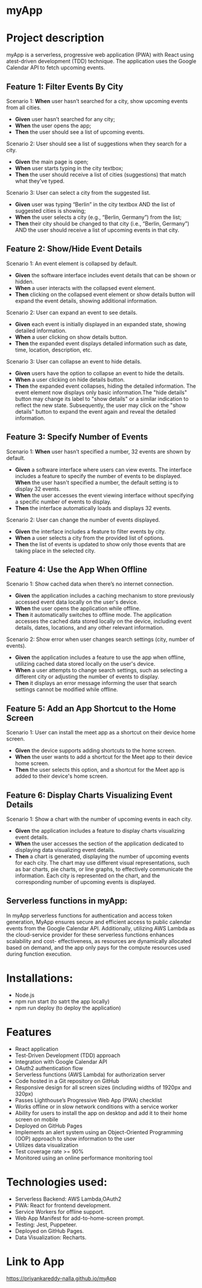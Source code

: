 # myApp 
# Project description
myApp is a serverless, progressive web application (PWA) with React using atest-driven development (TDD) technique. The application uses the Google 
Calendar API to fetch upcoming events.

## Feature 1: Filter Events By City
Scenario 1: **When** user hasn’t searched for a city, show upcoming events from all cities.
* **Given** user hasn’t searched for any city;
* **When** the user opens the app;
* **Then** the user should see a list of upcoming events.

Scenario 2: User should see a list of suggestions when they search for a city.
* **Given** the main page is open;
* **When** user starts typing in the city textbox;
* **Then** the user should receive a list of cities (suggestions) that match what they’ve typed.

Scenario 3: User can select a city from the suggested list.
* **Given** user was typing “Berlin” in the city textbox AND the list of suggested cities is showing;
* **When** the user selects a city (e.g., “Berlin, Germany”) from the list;
* **Then** their city should be changed to that city (i.e., “Berlin, Germany”) AND the user should receive a list of upcoming events in that city.

## Feature 2: Show/Hide Event Details
Scenario 1: An event element is collapsed by default.
* **Given** the software interface includes event details that can be shown or hidden.
* **When** a user interacts with the collapsed event element.
* **Then** clicking on the collapsed event element or show details button will expand the event details, showing additional information.

Scenario 2: User can expand an event to see details.
* **Given** each event is initially displayed in an expanded state, showing detailed information.
* **When** a user clicking on show details button.
* **Then** the expanded event displays detailed information such as date, time, location, description, etc.

Scenario 3: User can collapse an event to hide details.
* **Given** users have the option to collapse an event to hide the details.
* **When** a user clicking on hide details button.
* **Then** the expanded event collapses, hiding the detailed information. The event element now displays only basic information.The "hide details" button may 
  change its label to "show details" or a similar indication to reflect the new state. Subsequently, the user may click on the "show details" button to 
  expand the event again and reveal the detailed information.

## Feature 3: Specify Number of Events
Scenario 1: **When** user hasn’t specified a number, 32 events are shown by default.
* **Given** a software interface where users can view events. The interface includes a feature to specify the number of events to be displayed. **When** the user 
  hasn't specified a number, the default setting is to display 32 events.
* **When** the user accesses the event viewing interface without specifying a specific number of events to display.
* **Then** the interface automatically loads and displays 32 events.

Scenario 2: User can change the number of events displayed.
* **Given** the interface includes a feature to filter events by city.
* **When** a user selects a city from the provided list of options.
* **Then** the list of events is updated to show only those events that are taking place in the selected city.

## Feature 4: Use the App **When** Offline
Scenario 1: Show cached data when there’s no internet connection.
* **Given** the application includes a caching mechanism to store previously accessed event data locally on the user's device.
* **When** the user opens the application while offline.
* **Then** it automatically switches to offline mode. The application accesses the cached data stored locally on the device, including event details, dates, 
  locations, and any other relevant information.

Scenario 2: Show error when user changes search settings (city, number of events).
* **Given** the application includes a feature to use the app when offline, utilizing cached data stored locally on the user's device.
* **When** a user attempts to change search settings, such as selecting a different city or adjusting the number of events to display.
* **Then** it displays an error message informing the user that search settings cannot be modified while offline.

## Feature 5: Add an App Shortcut to the Home Screen
Scenario 1: User can install the meet app as a shortcut on their device home screen.
* **Given** the device supports adding shortcuts to the home screen.
* **When** the user wants to add a shortcut for the Meet app to their device home screen.
* **Then** the user selects this option, and a shortcut for the Meet app is added to their device's home screen.

## Feature 6: Display Charts Visualizing Event Details
Scenario 1: Show a chart with the number of upcoming events in each city.
* **Given** the application includes a feature to display charts visualizing event details.
* **When** the user accesses the section of the application dedicated to displaying data visualizing event details.
* **Then** a chart is generated, displaying the number of upcoming events for each city. The chart may use different visual representations, such as bar charts, 
pie charts, or line graphs, to effectively communicate the information. Each city is represented on the chart, and the corresponding number of upcoming 
events is displayed.




## Serverless functions in myApp:
 In myApp serverless functions for authentication and access token generation, MyApp ensures secure and efficient access to public calendar events from the 
 Google Calendar API. Additionally, utilizing AWS Lambda as the cloud-service provider for these serverless functions enhances scalability and cost- 
 effectiveness, as resources are dynamically allocated based on demand, and the app only pays for the compute resources used during function execution.


# Installations:
* Node.js
* npm run start (to satrt the app locally)
* npm run deploy (to deploy the application)
  
# Features
* React application
* Test-Driven Development (TDD) approach
* Integration with Google Calendar API
* OAuth2 authentication flow
* Serverless functions (AWS Lambda) for authorization server
* Code hosted in a Git repository on GitHub
* Responsive design for all screen sizes (including widths of 1920px and 320px)
* Passes Lighthouse’s Progressive Web App (PWA) checklist
* Works offline or in slow network conditions with a service worker
* Ability for users to install the app on desktop and add it to their home screen on mobile
* Deployed on GitHub Pages
* Implements an alert system using an Object-Oriented Programming (OOP) approach to show information to the user
* Utilizes data visualization
* Test coverage rate >= 90%
* Monitored using an online performance monitoring tool
  
# Technologies used:
* Serverless Backend: AWS Lambda,OAuth2 
* PWA: React for frontend development.
* Service Workers for offline support.
* Web App Manifest for add-to-home-screen prompt.
* Testing: Jest, Puppeteer.
* Deployed on GitHub Pages.
* Data Visualization: Recharts.


# Link to App
https://priyankareddy-nalla.github.io/myApp





  

















  

 


